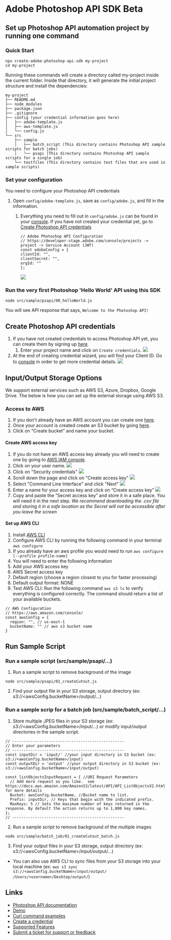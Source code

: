# Adobe Photoshop API SDK Beta

## Set up Photoshop API automation project by running one command

### Quick Start

```
npx create-adobe-photoshop-api-sdk my-project
cd my-project
```
Running these commands will create a directory called my-project inside the current folder. Inside that directory, it will generate the initial project structure and install the dependencies:
```
my-project
├── README.md
├── node_modules
├── package.json
├── .gitignore
├── config (your credential information goes here)
│   ├── adobe-template.js
│   ├── aws-template.js
│   └── config.js
└── src
    ├── sample
    │   ├── batch_script (This directory contains Photoshop API sample scripts for batch jobs)
    │   └── psapi (This directory contains Photoshop API sample scripts for a single job)
    └── testfiles (This directory contains test files that are used in sample scripts)
```
### Set your configuration
You need to configure your Photoshop API credentials

1. Open `config/adobe-template.js`, save as `config/adobe.js`, and fill in the information.
   1. Everything you need to fill out in `config/adobe.js` can be found in your [console](https://developer-stage.adobe.com/console/projects). If you have not created your credential yet, go to [Create Photoshop API credentials](#Create-Photoshop-API-credentials)

      ```
      // Adobe Photoshop API Configuration
      // https://developer-stage.adobe.com/console/projects -> project -> Service Account (JWT)
      const adobeConfig = {
      clientId: "",
      clientSecret: "",
      orgId: ""
      };
      ```

      ![](docs/console.jpg)

### Run the very first Photoshop 'Hello World' API using this SDK

```
node src/sample/psapi/00_helloWorld.js
```

You will see API response that says, `Welcome to the Photoshop API!`
## Create Photoshop API credentials

1. If you have not created credentials to access Photoshop API yet, you can create them by signing up [here](https://developer-stage.adobe.com/photoshop/api/signup/?ref=signup).
   1. Enter your project name and click on `Create credentials`.
   ![](docs/create_project.jpg)
1. At the end of creating credential wizard, you will find your Client ID. Go to [console](https://developer-stage.adobe.com/console/projects) in order to get more credential details.
   ![](docs/credential_credinfo.jpg)

## Input/Output Storage Options

We support external services such as AWS S3, Azure, Dropbox, Google Drive.  The below is how you can set up the external storage using AWS S3.

### Access to AWS
   1. If you don't already have an AWS account you can create one [here](https://docs.aws.amazon.com/rekognition/latest/dg/setting-up.html).
   1. Once your account is created create an S3 bucket by going [here](https://s3.console.aws.amazon.com/s3/buckets).
   1. Click on “Create bucket” and name your bucket. 

#### Create AWS access key

1. If you do not have an AWS access key already you will need to create one by going to [AWS IAM console](https://us-east-1.console.aws.amazon.com/iamv2/home?region=us-west-2#/users).
1. Click on your user name. ![](docs/aws_users.png)
1. Click on "Security credentials" ![](docs/security_credentials.png)
1. Scroll down the page and click on "Create access key" ![](docs/create_access_key.png)
1. Select "Command Line Interface" and click "Next" ![](docs/CLI_next.png) 
1. Enter a name for your access key and click on “Create access key” ![](docs/set_description.png) 
1. Copy and paste the “Secret access key” and store it in a safe place. You will need it in the next step.
  _We recommend downloading the .csv file and storing it in a safe location as the Secret will not be accessible after you leave the screen_ 

#### Set up AWS CLI

 1. Install [AWS CLI](https://docs.aws.amazon.com/cli/latest/userguide/getting-started-install.html) 
 1. Configure AWS CLI by running the following command in your terminal `aws configure`
 1. If you already have an aws profile you would need to run `aws configure [--profile profile-name]`  
 1. You will need to enter the following information
 1. Add your AWS access key 
 1. AWS Secret access key 
 1. Default region (choose a region closest to you for faster processing) 
 1. Default output format: NONE
 1. Test AWS CLI: Run the following command `aws s3 ls` to verify everything is configured correctly. The command should return a list of your available buckets. 


```
// AWS Configuration
// https://aws.amazon.com/console/
const awsConfig = {
  region: "", // us-east-1
  bucketName: "" // aws s3 bucket name
}
```

## Run Sample Script

### Run a sample script (src/sample/psapi/...)

1. Run a sample script to remove background of the image

```
node src/sample/psapi/01_createCutout.js
```

2. Find your output file in your S3 storage, output directory (ex: s3://<awsConfig.bucketName>/output/...)

### Run a sample scrip for a batch job (src/sample/batch_script/...)

1. Store multiple JPEG files in your S3 storage (ex: s3://<awsConfig.bucketName>/input/...) or modify input/output directories in the sample script.
```
// -------------------------------------------------
// Enter your parameters
// -------------------------------------------------
const inputDir = 'input/' //your input directory in S3 bucket (ex: s3://<awsConfig.bucketName>/input)
const outputDir = 'output' //your output directory in S3 bucket (ex: s3://<awsConfig.bucketName>/input/output)

const listObjectsInputRequest = { //URI Request Parameters
  // Add more request as you like.  see https://docs.aws.amazon.com/AmazonS3/latest/API/API_ListObjectsV2.html for more details
  Bucket: awsConfig.bucketName, //Bucket name to list.
  Prefix: inputDir, // Keys that begin with the indicated prefix.
  MaxKeys: 5 // Sets the maximum number of keys returned in the response. By default the action returns up to 1,000 key names.
};
// -------------------------------------------------
```
2. Run a sample script to remove background of the multiple images

```
node src/sample/batch_job/01_createCutout_batch.js
```

3. Find your output files in your S3 storage, output directory (ex: s3://<awsConfig.bucketName>/input/output/...)

- You can also use AWS CLI to sync files from your S3 storage into your local machine (ex: `aws s3 sync s3://<awsConfig.bucketName>/input/output/ /Users/<username>/Desktop/output/`)

## Links

- [Photoshop API documentation](https://developer.adobe.com/photoshop/photoshop-api-docs/api/)
- [Demo](https://developer.adobe.com/photoshop/api/demo/)
- [Curl command examples](https://developer.adobe.com/photoshop/photoshop-api-docs/code-sample/)
- [Create a credential](https://developer.adobe.com/photoshop/api/signup/?ref=signup)
- [Supported Features](https://developer.adobe.com/photoshop/photoshop-api-docs/features/)
- [Submit a ticket for support or feedback](https://psd-services.zendesk.com/hc/en-us/requests/new)
